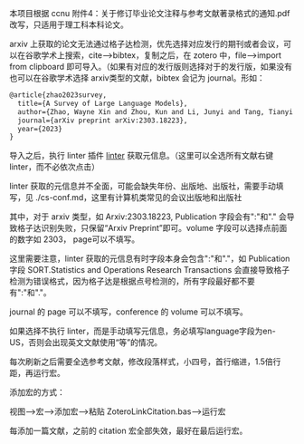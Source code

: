本项目根据 ccnu 附件4：关于修订毕业论文注释与参考文献著录格式的通知.pdf 改写，只适用于理工科本科论文。

arxiv 上获取的论文无法通过格子达检测，优先选择对应发行的期刊或者会议，可以在谷歌学术上搜索，cite-->bibtex，复制之后，在 zotero 中，file-->import from clipboard 即可导入。（如果有对应的发行版则选择对于的发行版，如果没有也可以在谷歌学术选择 arxiv类型的文献，bibtex 会记为 journal。形如：

```latex
@article{zhao2023survey,
  title={A Survey of Large Language Models},
  author={Zhao, Wayne Xin and Zhou, Kun and Li, Junyi and Tang, Tianyi and Wang, Xiaolei and Hou, Yupeng and Min, Yingqian and Zhang, Beichen and Zhang, Junjie and Dong, Zican and others},
  journal={arXiv preprint arXiv:2303.18223},
  year={2023}
}
```

导入之后，执行 linter 插件 [linter](https://zotero-chinese.com/plugins/#search=linter) 获取元信息。（这里可以全选所有文献右键linter，而不必依次点击）

linter 获取的元信息并不全面，可能会缺失年份、出版地、出版社，需要手动填写，见 ./cs-conf.md，这里有计算机类常见的会议出版地和出版社

其中，对于 arxiv 类型，如 Arxiv:2303.18223, Publication 字段会有":"和"." 会导致格子达识别失败，只保留“Arxiv Preprint”即可。volume 字段可以选择点前面的数字如 2303， page可以不填写。

这里需要注意，linter 获取的元信息有时字段本身会包含":"和"."，如 Publication 字段 SORT.Statistics and Operations Research Transactions 会直接导致格子检测为错误格式，因为格子达是根据点号检测的，所有字段最好都不要有":"和"."。

journal 的 page 可以不填写，conference 的 volume 可以不填写。

如果选择不执行 linter，而是手动填写元信息，务必填写language字段为en-US，否则会出现英文文献使用“等”的情况。

每次刷新之后需要全选参考文献，修改段落样式，小四号，首行缩进，1.5倍行距，再运行宏。

添加宏的方式：

视图-->宏-->添加宏-->粘贴 ZoteroLinkCitation.bas-->运行宏

每添加一篇文献，之前的 citation 宏全部失效，最好在最后运行宏。


